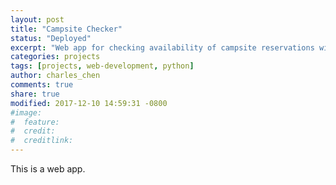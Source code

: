 ```yaml
---
layout: post
title: "Campsite Checker"
status: "Deployed"
excerpt: "Web app for checking availability of campsite reservations within a certain location"
categories: projects
tags: [projects, web-development, python]
author: charles_chen
comments: true
share: true
modified: 2017-12-10 14:59:31 -0800
#image:
#  feature: 
#  credit: 
#  creditlink: 
---
```


This is a web app.
